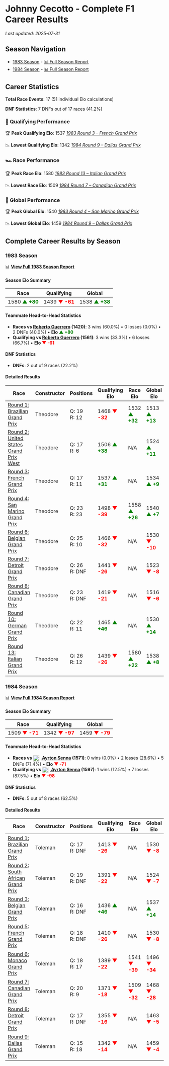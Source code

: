 # Johnny Cecotto - Complete F1 Career Results

*Last updated: 2025-07-31*

## Season Navigation

- [1983 Season](#1983-season) - [📊 Full Season Report](../seasons/1983-season-report)
- [1984 Season](#1984-season) - [📊 Full Season Report](../seasons/1984-season-report)

## Career Statistics

**Total Race Events**: 17 (51 individual Elo calculations)

**DNF Statistics**: 7 DNFs out of 17 races (41.2%)

### 🏁 Qualifying Performance

🏆 **Peak Qualifying Elo**: 1537
   *[1983 Round 3 – French Grand Prix](../seasons/1983-season-report#round-3-french-grand-prix)*

📉 **Lowest Qualifying Elo**: 1342
   *[1984 Round 9 – Dallas Grand Prix](../seasons/1984-season-report#round-9-dallas-grand-prix)*

### 🏎️ Race Performance

🏆 **Peak Race Elo**: 1580
   *[1983 Round 13 – Italian Grand Prix](../seasons/1983-season-report#round-13-italian-grand-prix)*

📉 **Lowest Race Elo**: 1509
   *[1984 Round 7 – Canadian Grand Prix](../seasons/1984-season-report#round-7-canadian-grand-prix)*

### 🌟 Global Performance

🏆 **Peak Global Elo**: 1540
   *[1983 Round 4 – San Marino Grand Prix](../seasons/1983-season-report#round-4-san-marino-grand-prix)*

📉 **Lowest Global Elo**: 1459
   *[1984 Round 9 – Dallas Grand Prix](../seasons/1984-season-report#round-9-dallas-grand-prix)*


## Complete Career Results by Season

### 1983 Season

📊 **[View Full 1983 Season Report](../seasons/1983-season-report)**

#### Season Elo Summary

| Race | Qualifying | Global |
|------|------------|--------|
| 1580 **<span style="color: green;">▲ +80</span>** | 1439 **<span style="color: red;">▼ -61</span>** | 1538 **<span style="color: green;">▲ +38</span>** |

#### Teammate Head-to-Head Statistics

- **Races vs [Roberto Guerrero](roberto-guerrero) (1420)**: 3 wins (60.0%) • 0 losses (0.0%) • 2 DNFs (40.0%) • **Elo <span style="color: green;">▲ +80</span>**
- **Qualifying vs [Roberto Guerrero](roberto-guerrero) (1561)**: 3 wins (33.3%) • 6 losses (66.7%) • **Elo <span style="color: red;">▼ -61</span>**

#### DNF Statistics

- **DNFs**: 2 out of 9 races (22.2%)

#### Detailed Results

| Race | Constructor | Positions | Qualifying Elo | Race Elo | Global Elo | Teammate |
|------|-------------|-----------|----------------|----------|------------|----------|
| [Round 1: Brazilian Grand Prix](../seasons/1983-season-report#round-1-brazilian-grand-prix) | Theodore | Q: 19<br/>R: 12 | 1468 **<span style="color: red;">▼ -32</span>** | 1532 **<span style="color: green;">▲ +32</span>** | 1513 **<span style="color: green;">▲ +13</span>** | [Roberto Guerrero](roberto-guerrero)<br/>Q: 14<br/>R: 17 |
| [Round 2: United States Grand Prix West](../seasons/1983-season-report#round-2-united-states-grand-prix-west) | Theodore | Q: 17<br/>R: 6 | 1506 **<span style="color: green;">▲ +38</span>** | N/A | 1524 **<span style="color: green;">▲ +11</span>** | [Roberto Guerrero](roberto-guerrero)<br/>Q: 18<br/>R: DNF |
| [Round 3: French Grand Prix](../seasons/1983-season-report#round-3-french-grand-prix) | Theodore | Q: 17<br/>R: 11 | 1537 **<span style="color: green;">▲ +31</span>** | N/A | 1534 **<span style="color: green;">▲ +9</span>** | [Roberto Guerrero](roberto-guerrero)<br/>Q: 22<br/>R: DNF |
| [Round 4: San Marino Grand Prix](../seasons/1983-season-report#round-4-san-marino-grand-prix) | Theodore | Q: 23<br/>R: 23 | 1498 **<span style="color: red;">▼ -39</span>** | 1558 **<span style="color: green;">▲ +26</span>** | 1540 **<span style="color: green;">▲ +7</span>** | [Roberto Guerrero](roberto-guerrero)<br/>Q: 21<br/>R: 25 |
| [Round 6: Belgian Grand Prix](../seasons/1983-season-report#round-6-belgian-grand-prix) | Theodore | Q: 25<br/>R: 10 | 1466 **<span style="color: red;">▼ -32</span>** | N/A | 1530 **<span style="color: red;">▼ -10</span>** | [Roberto Guerrero](roberto-guerrero)<br/>Q: 14<br/>R: DNF |
| [Round 7: Detroit Grand Prix](../seasons/1983-season-report#round-7-detroit-grand-prix) | Theodore | Q: 26<br/>R: DNF | 1441 **<span style="color: red;">▼ -26</span>** | N/A | 1523 **<span style="color: red;">▼ -8</span>** | [Roberto Guerrero](roberto-guerrero)<br/>Q: 11<br/>R: 14 |
| [Round 8: Canadian Grand Prix](../seasons/1983-season-report#round-8-canadian-grand-prix) | Theodore | Q: 23<br/>R: DNF | 1419 **<span style="color: red;">▼ -21</span>** | N/A | 1516 **<span style="color: red;">▼ -6</span>** | [Roberto Guerrero](roberto-guerrero)<br/>Q: 21<br/>R: DNF |
| [Round 10: German Grand Prix](../seasons/1983-season-report#round-10-german-grand-prix) | Theodore | Q: 22<br/>R: 11 | 1465 **<span style="color: green;">▲ +46</span>** | N/A | 1530 **<span style="color: green;">▲ +14</span>** | [Roberto Guerrero](roberto-guerrero)<br/>Q: 24<br/>R: DNF |
| [Round 13: Italian Grand Prix](../seasons/1983-season-report#round-13-italian-grand-prix) | Theodore | Q: 26<br/>R: 12 | 1439 **<span style="color: red;">▼ -26</span>** | 1580 **<span style="color: green;">▲ +22</span>** | 1538 **<span style="color: green;">▲ +8</span>** | [Roberto Guerrero](roberto-guerrero)<br/>Q: 21<br/>R: 13 |

### 1984 Season

📊 **[View Full 1984 Season Report](../seasons/1984-season-report)**

#### Season Elo Summary

| Race | Qualifying | Global |
|------|------------|--------|
| 1509 **<span style="color: red;">▼ -71</span>** | 1342 **<span style="color: red;">▼ -97</span>** | 1459 **<span style="color: red;">▼ -79</span>** |

#### Teammate Head-to-Head Statistics

- **Races vs [<img src="https://upload.wikimedia.org/wikipedia/commons/0/05/Flag_of_Brazil.svg" alt="Brazil" width="20" height="auto" style="vertical-align: middle; margin-right: 5px;" onerror="this.outerHTML='🇧🇷'; this.style.marginRight='5px';"/> Ayrton Senna](ayrton-senna) (1571)**: 0 wins (0.0%) • 2 losses (28.6%) • 5 DNFs (71.4%) • **Elo <span style="color: red;">▼ -71</span>**
- **Qualifying vs [<img src="https://upload.wikimedia.org/wikipedia/commons/0/05/Flag_of_Brazil.svg" alt="Brazil" width="20" height="auto" style="vertical-align: middle; margin-right: 5px;" onerror="this.outerHTML='🇧🇷'; this.style.marginRight='5px';"/> Ayrton Senna](ayrton-senna) (1597)**: 1 wins (12.5%) • 7 losses (87.5%) • **Elo <span style="color: red;">▼ -98</span>**

#### DNF Statistics

- **DNFs**: 5 out of 8 races (62.5%)

#### Detailed Results

| Race | Constructor | Positions | Qualifying Elo | Race Elo | Global Elo | Teammate |
|------|-------------|-----------|----------------|----------|------------|----------|
| [Round 1: Brazilian Grand Prix](../seasons/1984-season-report#round-1-brazilian-grand-prix) | Toleman | Q: 17<br/>R: DNF | 1413 **<span style="color: red;">▼ -26</span>** | N/A | 1530 **<span style="color: red;">▼ -8</span>** | [<img src="https://upload.wikimedia.org/wikipedia/commons/0/05/Flag_of_Brazil.svg" alt="Brazil" width="20" height="auto" style="vertical-align: middle; margin-right: 5px;" onerror="this.outerHTML='🇧🇷'; this.style.marginRight='5px';"/> Ayrton Senna](ayrton-senna)<br/>Q: 16<br/>R: DNF |
| [Round 2: South African Grand Prix](../seasons/1984-season-report#round-2-south-african-grand-prix) | Toleman | Q: 19<br/>R: DNF | 1391 **<span style="color: red;">▼ -22</span>** | N/A | 1524 **<span style="color: red;">▼ -7</span>** | [<img src="https://upload.wikimedia.org/wikipedia/commons/0/05/Flag_of_Brazil.svg" alt="Brazil" width="20" height="auto" style="vertical-align: middle; margin-right: 5px;" onerror="this.outerHTML='🇧🇷'; this.style.marginRight='5px';"/> Ayrton Senna](ayrton-senna)<br/>Q: 13<br/>R: 6 |
| [Round 3: Belgian Grand Prix](../seasons/1984-season-report#round-3-belgian-grand-prix) | Toleman | Q: 16<br/>R: DNF | 1436 **<span style="color: green;">▲ +46</span>** | N/A | 1537 **<span style="color: green;">▲ +14</span>** | [<img src="https://upload.wikimedia.org/wikipedia/commons/0/05/Flag_of_Brazil.svg" alt="Brazil" width="20" height="auto" style="vertical-align: middle; margin-right: 5px;" onerror="this.outerHTML='🇧🇷'; this.style.marginRight='5px';"/> Ayrton Senna](ayrton-senna)<br/>Q: 19<br/>R: 6 |
| [Round 5: French Grand Prix](../seasons/1984-season-report#round-5-french-grand-prix) | Toleman | Q: 18<br/>R: DNF | 1410 **<span style="color: red;">▼ -26</span>** | N/A | 1530 **<span style="color: red;">▼ -8</span>** | [<img src="https://upload.wikimedia.org/wikipedia/commons/0/05/Flag_of_Brazil.svg" alt="Brazil" width="20" height="auto" style="vertical-align: middle; margin-right: 5px;" onerror="this.outerHTML='🇧🇷'; this.style.marginRight='5px';"/> Ayrton Senna](ayrton-senna)<br/>Q: 13<br/>R: DNF |
| [Round 6: Monaco Grand Prix](../seasons/1984-season-report#round-6-monaco-grand-prix) | Toleman | Q: 18<br/>R: 17 | 1389 **<span style="color: red;">▼ -22</span>** | 1541 **<span style="color: red;">▼ -39</span>** | 1496 **<span style="color: red;">▼ -34</span>** | [<img src="https://upload.wikimedia.org/wikipedia/commons/0/05/Flag_of_Brazil.svg" alt="Brazil" width="20" height="auto" style="vertical-align: middle; margin-right: 5px;" onerror="this.outerHTML='🇧🇷'; this.style.marginRight='5px';"/> Ayrton Senna](ayrton-senna)<br/>Q: 13<br/>R: 2 |
| [Round 7: Canadian Grand Prix](../seasons/1984-season-report#round-7-canadian-grand-prix) | Toleman | Q: 20<br/>R: 9 | 1371 **<span style="color: red;">▼ -18</span>** | 1509 **<span style="color: red;">▼ -32</span>** | 1468 **<span style="color: red;">▼ -28</span>** | [<img src="https://upload.wikimedia.org/wikipedia/commons/0/05/Flag_of_Brazil.svg" alt="Brazil" width="20" height="auto" style="vertical-align: middle; margin-right: 5px;" onerror="this.outerHTML='🇧🇷'; this.style.marginRight='5px';"/> Ayrton Senna](ayrton-senna)<br/>Q: 9<br/>R: 7 |
| [Round 8: Detroit Grand Prix](../seasons/1984-season-report#round-8-detroit-grand-prix) | Toleman | Q: 17<br/>R: DNF | 1355 **<span style="color: red;">▼ -16</span>** | N/A | 1463 **<span style="color: red;">▼ -5</span>** | [<img src="https://upload.wikimedia.org/wikipedia/commons/0/05/Flag_of_Brazil.svg" alt="Brazil" width="20" height="auto" style="vertical-align: middle; margin-right: 5px;" onerror="this.outerHTML='🇧🇷'; this.style.marginRight='5px';"/> Ayrton Senna](ayrton-senna)<br/>Q: 7<br/>R: 19 |
| [Round 9: Dallas Grand Prix](../seasons/1984-season-report#round-9-dallas-grand-prix) | Toleman | Q: 15<br/>R: 18 | 1342 **<span style="color: red;">▼ -14</span>** | N/A | 1459 **<span style="color: red;">▼ -4</span>** | [<img src="https://upload.wikimedia.org/wikipedia/commons/0/05/Flag_of_Brazil.svg" alt="Brazil" width="20" height="auto" style="vertical-align: middle; margin-right: 5px;" onerror="this.outerHTML='🇧🇷'; this.style.marginRight='5px';"/> Ayrton Senna](ayrton-senna)<br/>Q: 6<br/>R: DNF |

